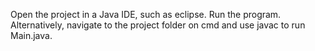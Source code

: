 Open the project in a Java IDE, such as eclipse. Run the program.
Alternatively, navigate to the project folder on cmd and use javac to run Main.java.
